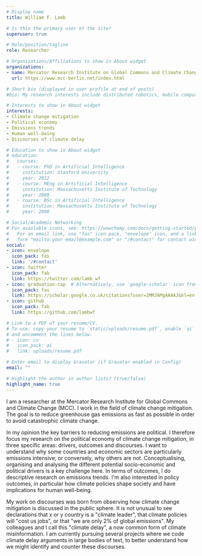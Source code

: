 ```yaml
---
# Display name
title: William F. Lamb

# Is this the primary user of the site?
superuser: true

# Role/position/tagline
role: Researcher

# Organizations/Affiliations to show in About widget
organizations:
- name: Mercator Research Institute on Global Commons and Climate Change (MCC)
  url: https://www.mcc-berlin.net/index.html

# Short bio (displayed in user profile at end of posts)
#bio: My research interests include distributed robotics, mobile computing and programmable matter.

# Interests to show in About widget
interests:
- Climate change mitigation
- Political economy
- Emissions trends
- Human well-being
- Discourses of climate delay

# Education to show in About widget
# education:
#   courses:
#   - course: PhD in Artificial Intelligence
#     institution: Stanford University
#     year: 2012
#   - course: MEng in Artificial Intelligence
#     institution: Massachusetts Institute of Technology
#     year: 2009
#   - course: BSc in Artificial Intelligence
#     institution: Massachusetts Institute of Technology
#     year: 2008

# Social/Academic Networking
# For available icons, see: https://wowchemy.com/docs/getting-started/page-builder/#icons
#   For an email link, use "fas" icon pack, "envelope" icon, and a link in the
#   form "mailto:your-email@example.com" or "/#contact" for contact widget.
social:
- icon: envelope
  icon_pack: fas
  link: '/#contact'
- icon: twitter
  icon_pack: fab
  link: https://twitter.com/lamb_wf
- icon: graduation-cap  # Alternatively, use `google-scholar` icon from `ai` icon pack
  icon_pack: fas
  link: https://scholar.google.co.uk/citations?user=2MMJ6MgAAAAJ&hl=en
- icon: github
  icon_pack: fab
  link: https://github.com/lambwf

# Link to a PDF of your resume/CV.
# To use: copy your resume to `static/uploads/resume.pdf`, enable `ai` icons in `params.toml`, 
# and uncomment the lines below.
# - icon: cv
#   icon_pack: ai
#   link: uploads/resume.pdf

# Enter email to display Gravatar (if Gravatar enabled in Config)
email: ""

# Highlight the author in author lists? (true/false)
highlight_name: true
---
```


I am a researcher at the Mercator Research Institute for Global Commons and Climate Change (MCC). I work in the field of climate change mitigation. The goal is to reduce greenhouse gas emissions as fast as possible in order to avoid catastrophic climate change.  

In my opinion the key barriers to reducing emissions are political. I therefore focus my research on the political economy of climate change mitigation, in three specific areas: drivers, outcomes and discourses. I want to understand why some countries and economic sectors are particularly emissions intensive; or conversely, why others are not. Conceptualising, organising and analysing the different potential socio-economic and political drivers is a key challenge here. In terms of outcomes, I do descriptive research on emissions trends. I'm also interested in policy outcomes, in particular how climate policies shape society and have implications for human well-being. 

My work on discourses was born from observing how climate change mitigation is discussed in the public sphere. It is not unusual to see declarations that x or y country is a "climate leader", that climate policies will "cost us jobs", or that "we are only 2% of global emissions". My colleagues and I call this "climate delay", a now common form of climate misinformation. I am currently pursuing several projects where we code climate delay arguments in large bodies of text, to better understand how we might identify and counter these discourses.